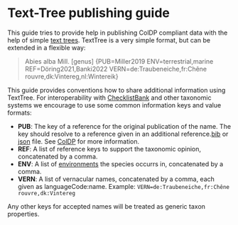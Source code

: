 # Text-Tree publishing guide
This guide tries to provide help in publishing ColDP compliant data with the help of simple [text trees](https://github.com/gbif/text-tree).
TextTree is a very simple format, but can be extended in a flexible way:

> Abies alba Mill. [genus] {PUB=Miller2019 ENV=terrestrial,marine REF=Döring2021,Banki2022 VERN=de:Traubeneiche,fr:Chêne rouvre,dk:Vintereg,nl:Wintereik}

This guide provides conventions how to share additional information using TextTree.
For interoperability with [ChecklistBank](https://www.checklistbank.org) and other taxonomic systems we encourage to use some common information keys and value formats:

 - **PUB**: The key of a reference for the original publication of the name. The key should resolve to a reference given in an additional reference.[bib](https://github.com/CatalogueOfLife/coldp/blob/master/README.md#reference-bibtex) or [json](https://github.com/CatalogueOfLife/coldp/blob/master/README.md#reference-json-csl) file. See [ColDP](https://github.com/CatalogueOfLife/coldp/blob/master/README.md#reference) for more information. 
 - **REF**: A list of reference keys to support the taxonomic opinion, concatenated by a comma. 
 - **ENV**: A list of [environments](/docs/README.md#environment) the species occurrs in, concatenated by a comma. 
 - **VERN**: A list of vernacular names, concatenated by a comma, each given as languageCode:name. Example: ```VERN=de:Traubeneiche,fr:Chêne rouvre,dk:Vintereg```

Any other keys for accepted names will be treated as generic taxon properties.

